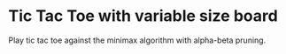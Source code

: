 # Tic Tac Toe with variable size board

Play tic tac toe against the minimax algorithm with alpha-beta pruning.
